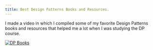 ```yaml
---
title: Best Design Patterns Books and Resources.
---
```


I made a video in which I compiled some of my favorite Design Patterns books and resources that helped me a lot when I was studying the DP course.

[![DP Books](https://img.youtube.com/vi/ulw97vw7g5s/0.jpg)](https://youtu.be/ulw97vw7g5s "DP Books")
